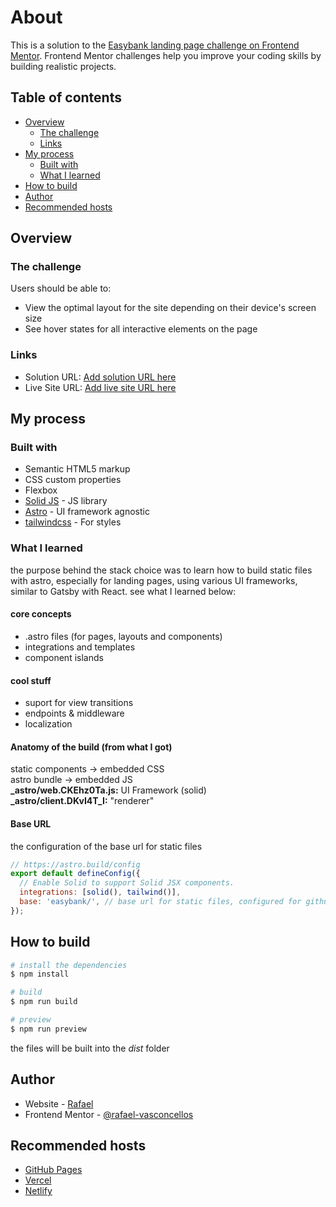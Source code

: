 # About

This is a solution to the [Easybank landing page challenge on Frontend Mentor](https://www.frontendmentor.io/challenges/easybank-landing-page-WaUhkoDN). Frontend Mentor challenges help you improve your coding skills by building realistic projects. 

## Table of contents

- [Overview](#overview)
  - [The challenge](#the-challenge)
  - [Links](#links)
- [My process](#my-process)
  - [Built with](#built-with)
  - [What I learned](#what-i-learned)
- [How to build](#how-to-build)
- [Author](#author)
- [Recommended hosts](#recommended-hosts)

## Overview

### The challenge

Users should be able to:

- View the optimal layout for the site depending on their device's screen size
- See hover states for all interactive elements on the page

### Links

- Solution URL: [Add solution URL here](https://your-solution-url.com)
- Live Site URL: [Add live site URL here](https://your-live-site-url.com)

## My process

### Built with

- Semantic HTML5 markup
- CSS custom properties
- Flexbox
- [Solid JS](https://docs.solidjs.com/quick-start) - JS library
- [Astro](https://docs.astro.build/en/concepts/why-astro/) - UI framework agnostic
- [tailwindcss](https://tailwindcss.com/docs/installation) - For styles

### What I learned
the purpose behind the stack choice was to learn how to build static files with astro, especially for landing pages, using various UI frameworks, similar to Gatsby with React. see what I learned below:

#### core concepts
+ .astro files (for pages, layouts and components)
+ integrations and templates
+ component islands

#### cool stuff
+ suport for view transitions
+ endpoints & middleware
+ localization

#### Anatomy of the build (from what I got)

static components -> embedded CSS  
astro bundle -> embedded JS  
**_astro/web.CKEhz0Ta.js:** UI Framework (solid)  
**_astro/client.DKvI4T_I:** "renderer"

#### Base URL

the configuration of the base url for static files

```javascript
// https://astro.build/config
export default defineConfig({
  // Enable Solid to support Solid JSX components.
  integrations: [solid(), tailwind()],
  base: 'easybank/', // base url for static files, configured for github pages
});
```

## How to build

```bash
# install the dependencies
$ npm install

# build
$ npm run build

# preview
$ npm run preview
```

the files will be built into the *dist* folder

## Author

- Website - [Rafael](https://rafael-vasconcellos.github.io/)
- Frontend Mentor - [@rafael-vasconcellos](https://www.frontendmentor.io/profile/rafael-vasconcellos)

## Recommended hosts

- [GitHub Pages](https://pages.github.com/)
- [Vercel](https://vercel.com/)
- [Netlify](https://www.netlify.com/)



